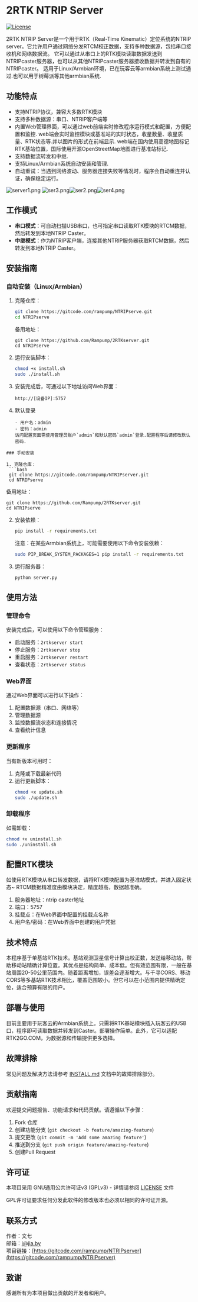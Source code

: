 ﻿# 2RTK NTRIP Server

[![License](https://img.shields.io/badge/License-GPLv3-blue.svg)](LICENSE)

2RTK NTRIP Server是一个用于RTK（Real-Time Kinematic）定位系统的NTRIP server。它允许用户通过网络分发RTCM校正数据，支持多种数据源，包括串口接收机和网络数据流。
   它可以通过从串口上的RTK模块读取数据发送到NTRIPcaster服务器，也可以从其他NTRIPcaster服务器接收数据并转发到自有的NTRIPcaster。
适用于Linux/Armbian环境，已在玩客云等armbian系统上测试通过.也可以用于树莓派等其他armbian系统.

## 功能特点

- 支持NTRIP协议，兼容大多数RTK模块
- 支持多种数据源：串口、NTRIP客户端等
- 内置Web管理界面，可以通过web前端实时修改程序运行模式和配置，方便配置和监控.
  web端会实时监控模块或基准站的实时状态，收星数量、收星质量、RTK状态等.并以图片的形式在前端显示.
  web端在国内使用高德地图标记RTK基站位置，国际使用开源OpenStreetMap地图进行基准站标记.
- 支持数据流转发和中继.
- 支持Linux/Armbian系统自动安装和管理.
- 自动重试：当遇到网络波动、服务器连接失败等情况时，程序会自动重连并认证，确保稳定运行。

![server1.png](https://raw.gitcode.com/user-images/assets/5308990/ad85831d-f013-46cb-b53f-ee34ca620104/server1.png 'server1.png')
![ser3.png](https://raw.gitcode.com/user-images/assets/5308990/bb228481-89e3-4336-a676-92befe6c7cba/ser3.png 'ser3.png')![ser2.png](https://raw.gitcode.com/user-images/assets/5308990/8b60b43d-1a24-4f56-9f5e-b7dd720fc8df/ser2.png 'ser2.png')![ser4.png](https://raw.gitcode.com/user-images/assets/5308990/3ed15432-0f89-47f8-af54-c1d489dd72fb/ser4.png 'ser4.png')

## 工作模式

- **串口模式**：可自动扫描USB串口，也可指定串口读取RTK模块的RTCM数据，然后转发到本地NTRIP Caster。
- **中继模式**：作为NTRIP客户端，连接其他NTRIP服务器获取RTCM数据，然后转发到本地NTRIP Caster。

## 安装指南

### 自动安装（Linux/Armbian）

1. 克隆仓库：
   ```bash
   git clone https://gitcode.com/rampump/NTRIPserve.git
   cd NTRIPserve
   ```
   备用地址：
   ```
   git clone https://github.com/Rampump/2RTKserver.git
   cd NTRIPserve
   ```
2. 运行安装脚本：
   ```bash
   chmod +x install.sh
   sudo ./install.sh
   ```

3. 安装完成后，可通过以下地址访问Web界面：
   ```
   http://[设备IP]:5757
   ```
4. 默认登录
   ```
   - 用户名：admin  
   - 密码：admin
   访问配置页面需使用管理员账户`admin`和默认密码`admin`登录.配置程序后请修改默认密码.
  ```
### 手动安装

1. 克隆仓库：
   ```bash
   git clone https://gitcode.com/rampump/NTRIPserver.git
   cd NTRIPserve
   ```
   备用地址：
   ```
   git clone https://github.com/Rampump/2RTKserver.git
   cd NTRIPserve
   ```
2. 安装依赖：
   ```bash
   pip install -r requirements.txt
   ```
   
   注意：在某些Armbian系统上，可能需要使用以下命令安装依赖：
   ```bash
   sudo PIP_BREAK_SYSTEM_PACKAGES=1 pip install -r requirements.txt
   ```

3. 运行服务器：
   ```bash
   python server.py
   ```

## 使用方法

### 管理命令

安装完成后，可以使用以下命令管理服务：

- 启动服务：`2rtkserver start`
- 停止服务：`2rtkserver stop`
- 重启服务：`2rtkserver restart`
- 查看状态：`2rtkserver status`

### Web界面

通过Web界面可以进行以下操作：

1. 配置数据源（串口、网络等）
2. 管理数据源
3. 监控数据流状态和连接情况
4. 查看统计信息


### 更新程序

当有新版本可用时：

1. 克隆或下载最新代码
2. 运行更新脚本：
   ```bash
   chmod +x update.sh
   sudo ./update.sh
   ```

### 卸载程序

如需卸载：

```bash
chmod +x uninstall.sh
sudo ./uninstall.sh
```

## 配置RTK模块

 如使用RTK模块从串口转发数据，请将RTK模块配置为基准站模式，并进入固定状态~ RTCM数据精准度由模块决定，精度越高，数据越准确。

1. 服务器地址：ntrip caster地址
2. 端口：5757
3. 挂载点：在Web界面中配置的挂载点名称
4. 用户名/密码：在Web界面中创建的用户凭据

## 技术特点

本程序基于单基站RTK技术。基站观测卫星信号计算出校正数，发送给移动站，帮助移动站精确计算位置。其优点是结构简单、成本低。但有效范围有限，一般在基站周围20-50公里范围内。随着距离增加，误差会逐渐增大。与千寻CORS、移动CORS等多基站RTK技术相比，覆盖范围较小。但它可以在小范围内提供精确定位，适合预算有限的用户。

## 部署与使用

目前主要用于玩客云的Armbian系统上。只需将RTK基站模块插入玩客云的USB口，程序即可读取数据并转发到Caster。部署操作简单。此外，它可以适配RTK2GO.COM，为数据源和传输提供更多选择。

## 故障排除

常见问题及解决方法请参考 [INSTALL.md](INSTALL.md) 文档中的故障排除部分。

## 贡献指南

欢迎提交问题报告、功能请求和代码贡献。请遵循以下步骤：

1. Fork 仓库
2. 创建功能分支 (`git checkout -b feature/amazing-feature`)
3. 提交更改 (`git commit -m 'Add some amazing feature'`)
4. 推送到分支 (`git push origin feature/amazing-feature`)
5. 创建Pull Request

## 许可证

本项目采用 GNU通用公共许可证v3 (GPLv3) - 详情请参阅 [LICENSE](LICENSE) 文件

GPL许可证要求任何分发此软件的修改版本也必须以相同的许可证开源。

## 联系方式

作者：文七  
邮箱：i@jia.by  
项目链接：[https://gitcode.com/rampump/NTRIPserver](https://gitcode.com/rampump/NTRIPserver)

## 致谢

感谢所有为本项目做出贡献的开发者和用户。